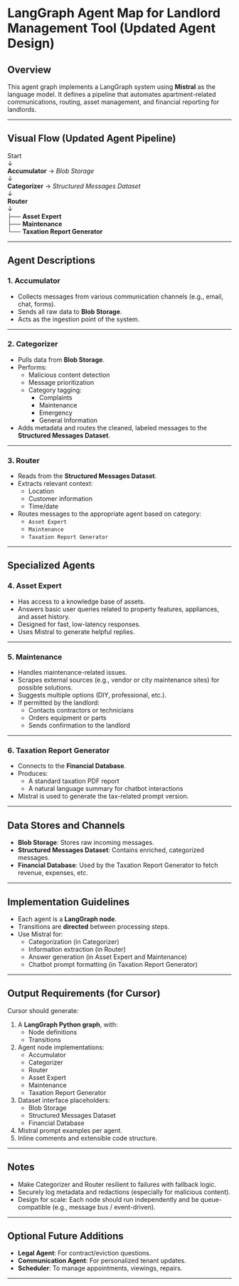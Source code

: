 # LangGraph Agent Map for Landlord Management Tool (Updated Agent Design)

## Overview

This agent graph implements a LangGraph system using **Mistral** as the language model. It defines a pipeline that automates apartment-related communications, routing, asset management, and financial reporting for landlords.

---

## Visual Flow (Updated Agent Pipeline)

Start  
↓  
**Accumulator** → _Blob Storage_  
↓  
**Categorizer** → _Structured Messages Dataset_  
↓  
**Router**  
↓  
├── **Asset Expert**  
├── **Maintenance**  
└── **Taxation Report Generator**

---

## Agent Descriptions

### 1. Accumulator

- Collects messages from various communication channels (e.g., email, chat, forms).
- Sends all raw data to **Blob Storage**.
- Acts as the ingestion point of the system.

---

### 2. Categorizer

- Pulls data from **Blob Storage**.
- Performs:
  - Malicious content detection
  - Message prioritization
  - Category tagging:
    - Complaints
    - Maintenance
    - Emergency
    - General Information
- Adds metadata and routes the cleaned, labeled messages to the **Structured Messages Dataset**.

---

### 3. Router

- Reads from the **Structured Messages Dataset**.
- Extracts relevant context:
  - Location
  - Customer information
  - Time/date
- Routes messages to the appropriate agent based on category:
  - `Asset Expert`
  - `Maintenance`
  - `Taxation Report Generator`

---

## Specialized Agents

### 4. Asset Expert

- Has access to a knowledge base of assets.
- Answers basic user queries related to property features, appliances, and asset history.
- Designed for fast, low-latency responses.
- Uses Mistral to generate helpful replies.

---

### 5. Maintenance

- Handles maintenance-related issues.
- Scrapes external sources (e.g., vendor or city maintenance sites) for possible solutions.
- Suggests multiple options (DIY, professional, etc.).
- If permitted by the landlord:
  - Contacts contractors or technicians
  - Orders equipment or parts
  - Sends confirmation to the landlord

---

### 6. Taxation Report Generator

- Connects to the **Financial Database**.
- Produces:
  - A standard taxation PDF report
  - A natural language summary for chatbot interactions
- Mistral is used to generate the tax-related prompt version.

---

## Data Stores and Channels

- **Blob Storage**: Stores raw incoming messages.
- **Structured Messages Dataset**: Contains enriched, categorized messages.
- **Financial Database**: Used by the Taxation Report Generator to fetch revenue, expenses, etc.

---

## Implementation Guidelines

- Each agent is a **LangGraph node**.
- Transitions are **directed** between processing steps.
- Use Mistral for:
  - Categorization (in Categorizer)
  - Information extraction (in Router)
  - Answer generation (in Asset Expert and Maintenance)
  - Chatbot prompt formatting (in Taxation Report Generator)

---

## Output Requirements (for Cursor)

Cursor should generate:

1. A **LangGraph Python graph**, with:
   - Node definitions
   - Transitions
2. Agent node implementations:
   - Accumulator
   - Categorizer
   - Router
   - Asset Expert
   - Maintenance
   - Taxation Report Generator
3. Dataset interface placeholders:
   - Blob Storage
   - Structured Messages Dataset
   - Financial Database
4. Mistral prompt examples per agent.
5. Inline comments and extensible code structure.

---

## Notes

- Make Categorizer and Router resilient to failures with fallback logic.
- Securely log metadata and redactions (especially for malicious content).
- Design for scale: Each node should run independently and be queue-compatible (e.g., message bus / event-driven).

---

## Optional Future Additions

- **Legal Agent**: For contract/eviction questions.
- **Communication Agent**: For personalized tenant updates.
- **Scheduler**: To manage appointments, viewings, repairs.

---
